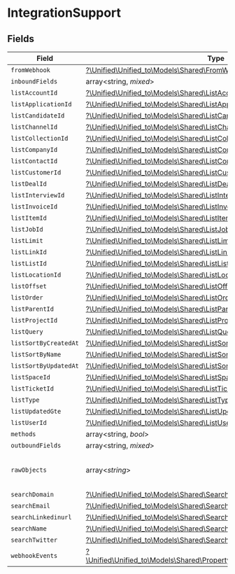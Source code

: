 # IntegrationSupport


## Fields

| Field                                                                                                                                        | Type                                                                                                                                         | Required                                                                                                                                     | Description                                                                                                                                  |
| -------------------------------------------------------------------------------------------------------------------------------------------- | -------------------------------------------------------------------------------------------------------------------------------------------- | -------------------------------------------------------------------------------------------------------------------------------------------- | -------------------------------------------------------------------------------------------------------------------------------------------- |
| `fromWebhook`                                                                                                                                | [?\Unified\Unified_to\Models\Shared\FromWebhook](../../Models/Shared/FromWebhook.md)                                                         | :heavy_minus_sign:                                                                                                                           | N/A                                                                                                                                          |
| `inboundFields`                                                                                                                              | array<string, *mixed*>                                                                                                                       | :heavy_minus_sign:                                                                                                                           | N/A                                                                                                                                          |
| `listAccountId`                                                                                                                              | [?\Unified\Unified_to\Models\Shared\ListAccountId](../../Models/Shared/ListAccountId.md)                                                     | :heavy_minus_sign:                                                                                                                           | N/A                                                                                                                                          |
| `listApplicationId`                                                                                                                          | [?\Unified\Unified_to\Models\Shared\ListApplicationId](../../Models/Shared/ListApplicationId.md)                                             | :heavy_minus_sign:                                                                                                                           | N/A                                                                                                                                          |
| `listCandidateId`                                                                                                                            | [?\Unified\Unified_to\Models\Shared\ListCandidateId](../../Models/Shared/ListCandidateId.md)                                                 | :heavy_minus_sign:                                                                                                                           | N/A                                                                                                                                          |
| `listChannelId`                                                                                                                              | [?\Unified\Unified_to\Models\Shared\ListChannelId](../../Models/Shared/ListChannelId.md)                                                     | :heavy_minus_sign:                                                                                                                           | N/A                                                                                                                                          |
| `listCollectionId`                                                                                                                           | [?\Unified\Unified_to\Models\Shared\ListCollectionId](../../Models/Shared/ListCollectionId.md)                                               | :heavy_minus_sign:                                                                                                                           | N/A                                                                                                                                          |
| `listCompanyId`                                                                                                                              | [?\Unified\Unified_to\Models\Shared\ListCompanyId](../../Models/Shared/ListCompanyId.md)                                                     | :heavy_minus_sign:                                                                                                                           | N/A                                                                                                                                          |
| `listContactId`                                                                                                                              | [?\Unified\Unified_to\Models\Shared\ListContactId](../../Models/Shared/ListContactId.md)                                                     | :heavy_minus_sign:                                                                                                                           | N/A                                                                                                                                          |
| `listCustomerId`                                                                                                                             | [?\Unified\Unified_to\Models\Shared\ListCustomerId](../../Models/Shared/ListCustomerId.md)                                                   | :heavy_minus_sign:                                                                                                                           | N/A                                                                                                                                          |
| `listDealId`                                                                                                                                 | [?\Unified\Unified_to\Models\Shared\ListDealId](../../Models/Shared/ListDealId.md)                                                           | :heavy_minus_sign:                                                                                                                           | N/A                                                                                                                                          |
| `listInterviewId`                                                                                                                            | [?\Unified\Unified_to\Models\Shared\ListInterviewId](../../Models/Shared/ListInterviewId.md)                                                 | :heavy_minus_sign:                                                                                                                           | N/A                                                                                                                                          |
| `listInvoiceId`                                                                                                                              | [?\Unified\Unified_to\Models\Shared\ListInvoiceId](../../Models/Shared/ListInvoiceId.md)                                                     | :heavy_minus_sign:                                                                                                                           | N/A                                                                                                                                          |
| `listItemId`                                                                                                                                 | [?\Unified\Unified_to\Models\Shared\ListItemId](../../Models/Shared/ListItemId.md)                                                           | :heavy_minus_sign:                                                                                                                           | N/A                                                                                                                                          |
| `listJobId`                                                                                                                                  | [?\Unified\Unified_to\Models\Shared\ListJobId](../../Models/Shared/ListJobId.md)                                                             | :heavy_minus_sign:                                                                                                                           | N/A                                                                                                                                          |
| `listLimit`                                                                                                                                  | [?\Unified\Unified_to\Models\Shared\ListLimit](../../Models/Shared/ListLimit.md)                                                             | :heavy_minus_sign:                                                                                                                           | N/A                                                                                                                                          |
| `listLinkId`                                                                                                                                 | [?\Unified\Unified_to\Models\Shared\ListLinkId](../../Models/Shared/ListLinkId.md)                                                           | :heavy_minus_sign:                                                                                                                           | N/A                                                                                                                                          |
| `listListId`                                                                                                                                 | [?\Unified\Unified_to\Models\Shared\ListListId](../../Models/Shared/ListListId.md)                                                           | :heavy_minus_sign:                                                                                                                           | N/A                                                                                                                                          |
| `listLocationId`                                                                                                                             | [?\Unified\Unified_to\Models\Shared\ListLocationId](../../Models/Shared/ListLocationId.md)                                                   | :heavy_minus_sign:                                                                                                                           | N/A                                                                                                                                          |
| `listOffset`                                                                                                                                 | [?\Unified\Unified_to\Models\Shared\ListOffset](../../Models/Shared/ListOffset.md)                                                           | :heavy_minus_sign:                                                                                                                           | N/A                                                                                                                                          |
| `listOrder`                                                                                                                                  | [?\Unified\Unified_to\Models\Shared\ListOrder](../../Models/Shared/ListOrder.md)                                                             | :heavy_minus_sign:                                                                                                                           | N/A                                                                                                                                          |
| `listParentId`                                                                                                                               | [?\Unified\Unified_to\Models\Shared\ListParentId](../../Models/Shared/ListParentId.md)                                                       | :heavy_minus_sign:                                                                                                                           | N/A                                                                                                                                          |
| `listProjectId`                                                                                                                              | [?\Unified\Unified_to\Models\Shared\ListProjectId](../../Models/Shared/ListProjectId.md)                                                     | :heavy_minus_sign:                                                                                                                           | N/A                                                                                                                                          |
| `listQuery`                                                                                                                                  | [?\Unified\Unified_to\Models\Shared\ListQuery](../../Models/Shared/ListQuery.md)                                                             | :heavy_minus_sign:                                                                                                                           | N/A                                                                                                                                          |
| `listSortByCreatedAt`                                                                                                                        | [?\Unified\Unified_to\Models\Shared\ListSortByCreatedAt](../../Models/Shared/ListSortByCreatedAt.md)                                         | :heavy_minus_sign:                                                                                                                           | N/A                                                                                                                                          |
| `listSortByName`                                                                                                                             | [?\Unified\Unified_to\Models\Shared\ListSortByName](../../Models/Shared/ListSortByName.md)                                                   | :heavy_minus_sign:                                                                                                                           | N/A                                                                                                                                          |
| `listSortByUpdatedAt`                                                                                                                        | [?\Unified\Unified_to\Models\Shared\ListSortByUpdatedAt](../../Models/Shared/ListSortByUpdatedAt.md)                                         | :heavy_minus_sign:                                                                                                                           | N/A                                                                                                                                          |
| `listSpaceId`                                                                                                                                | [?\Unified\Unified_to\Models\Shared\ListSpaceId](../../Models/Shared/ListSpaceId.md)                                                         | :heavy_minus_sign:                                                                                                                           | N/A                                                                                                                                          |
| `listTicketId`                                                                                                                               | [?\Unified\Unified_to\Models\Shared\ListTicketId](../../Models/Shared/ListTicketId.md)                                                       | :heavy_minus_sign:                                                                                                                           | N/A                                                                                                                                          |
| `listType`                                                                                                                                   | [?\Unified\Unified_to\Models\Shared\ListType](../../Models/Shared/ListType.md)                                                               | :heavy_minus_sign:                                                                                                                           | N/A                                                                                                                                          |
| `listUpdatedGte`                                                                                                                             | [?\Unified\Unified_to\Models\Shared\ListUpdatedGte](../../Models/Shared/ListUpdatedGte.md)                                                   | :heavy_minus_sign:                                                                                                                           | N/A                                                                                                                                          |
| `listUserId`                                                                                                                                 | [?\Unified\Unified_to\Models\Shared\ListUserId](../../Models/Shared/ListUserId.md)                                                           | :heavy_minus_sign:                                                                                                                           | N/A                                                                                                                                          |
| `methods`                                                                                                                                    | array<string, *bool*>                                                                                                                        | :heavy_minus_sign:                                                                                                                           | N/A                                                                                                                                          |
| `outboundFields`                                                                                                                             | array<string, *mixed*>                                                                                                                       | :heavy_minus_sign:                                                                                                                           | N/A                                                                                                                                          |
| `rawObjects`                                                                                                                                 | array<*string*>                                                                                                                              | :heavy_minus_sign:                                                                                                                           | objects that we map from in the integration                                                                                                  |
| `searchDomain`                                                                                                                               | [?\Unified\Unified_to\Models\Shared\SearchDomain](../../Models/Shared/SearchDomain.md)                                                       | :heavy_minus_sign:                                                                                                                           | N/A                                                                                                                                          |
| `searchEmail`                                                                                                                                | [?\Unified\Unified_to\Models\Shared\SearchEmail](../../Models/Shared/SearchEmail.md)                                                         | :heavy_minus_sign:                                                                                                                           | N/A                                                                                                                                          |
| `searchLinkedinurl`                                                                                                                          | [?\Unified\Unified_to\Models\Shared\SearchLinkedinurl](../../Models/Shared/SearchLinkedinurl.md)                                             | :heavy_minus_sign:                                                                                                                           | N/A                                                                                                                                          |
| `searchName`                                                                                                                                 | [?\Unified\Unified_to\Models\Shared\SearchName](../../Models/Shared/SearchName.md)                                                           | :heavy_minus_sign:                                                                                                                           | N/A                                                                                                                                          |
| `searchTwitter`                                                                                                                              | [?\Unified\Unified_to\Models\Shared\SearchTwitter](../../Models/Shared/SearchTwitter.md)                                                     | :heavy_minus_sign:                                                                                                                           | N/A                                                                                                                                          |
| `webhookEvents`                                                                                                                              | [?\Unified\Unified_to\Models\Shared\PropertyIntegrationSupportWebhookEvents](../../Models/Shared/PropertyIntegrationSupportWebhookEvents.md) | :heavy_minus_sign:                                                                                                                           | N/A                                                                                                                                          |